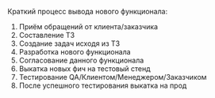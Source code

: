 Краткий процесс вывода нового функционала:
1) Приём обращений от клиента/заказчика
2) Составление ТЗ
3) Создание задач исходя из ТЗ
4) Разработка нового функционала
5) Согласование данного функционала
6) Выкатка новых фич на тестовый стенд
7) Тестирование QA/Клиентом/Менеджером/Заказчиком
8) После успешного тестирования выкатка на прод
